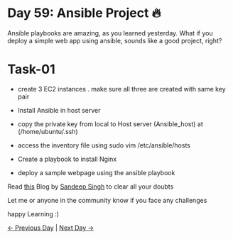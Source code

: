 # Day 59: Ansible Project 🔥

Ansible playbooks are amazing, as you learned yesterday.
What if you deploy a simple web app using ansible, sounds like a good project, right?

# Task-01

- create 3 EC2 instances . make sure all three are created with same key pair

- Install Ansible in host server

- copy the private key from local to Host server (Ansible_host) at (/home/ubuntu/.ssh)

- access the inventory file using sudo vim /etc/ansible/hosts

- Create a playbook to install Nginx

- deploy a sample webpage using the ansible playbook

Read [this](https://medium.com/@sandeep010498/learn-ansible-with-real-time-project-cf6a0a512d45) Blog by [Sandeep Singh](https://medium.com/@sandeep010498) to clear all your doubts

Let me or anyone in the community know if you face any challenges

happy Learning :)

[← Previous Day](../day58/README.md) | [Next Day →](../day60/README.md)
